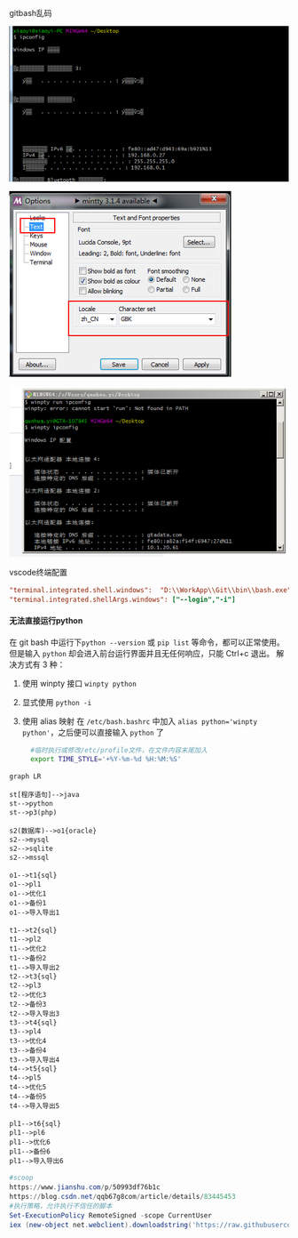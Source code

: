 gitbash乱码

![image-20200406162013481](other.assets/image-20200406162013481.png)

![image-20200406162112930](other.assets/image-20200406162112930.png)

![img](other.assets/1588162427146.png)

vscode终端配置

```ini
"terminal.integrated.shell.windows":  "D:\\WorkApp\\Git\\bin\\bash.exe",
"terminal.integrated.shellArgs.windows": ["--login","-i"]
```

#### 无法直接运行python

在 git bash 中运行下`python --version` 或 `pip list` 等命令，都可以正常使用。
 但是输入 `python` 却会进入前台运行界面并且无任何响应，只能 Ctrl+c 退出。
 解决方式有 3 种：

1. 使用 winpty 接口
    `winpty python`

2. 显式使用 `python -i`

3. 使用 alias 映射
    在 `/etc/bash.bashrc` 中加入 `alias python='winpty python'`，之后便可以直接输入 `python` 了

   ```bash
     #临时执行或修改/etc/profile文件，在文件内容末尾加入
     export TIME_STYLE='+%Y-%m-%d %H:%M:%S'
   ```

```mermaid
graph LR

st[程序语句]-->java
st-->python
st-->p3(php)

s2(数据库)-->o1{oracle}
s2-->mysql
s2-->sqlite
s2-->mssql

o1-->t1{sql}
o1-->pl1
o1-->优化1
o1-->备份1
o1-->导入导出1

t1-->t2{sql}
t1-->pl2
t1-->优化2
t1-->备份2
t1-->导入导出2
t2-->t3{sql}
t2-->pl3
t2-->优化3
t2-->备份3
t2-->导入导出3
t3-->t4{sql}
t3-->pl4
t3-->优化4
t3-->备份4
t3-->导入导出4
t4-->t5{sql}
t4-->pl5
t4-->优化5
t4-->备份5
t4-->导入导出5

pl1-->t6{sql}
pl1-->pl6
pl1-->优化6
pl1-->备份6
pl1-->导入导出6
```

```powershell
#scoop
https://www.jianshu.com/p/50993df76b1c
https://blog.csdn.net/qqb67g8com/article/details/83445453
#执行策略，允许执行不信任的脚本
Set-ExecutionPolicy RemoteSigned -scope CurrentUser
iex (new-object net.webclient).downloadstring('https://raw.githubusercontent.com/lukesampson/scoop/master/bin/install.ps1')
```

